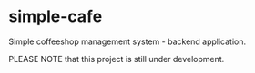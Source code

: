 # simple-cafe
Simple coffeeshop management system - backend application.


PLEASE NOTE that this project is still under development.
